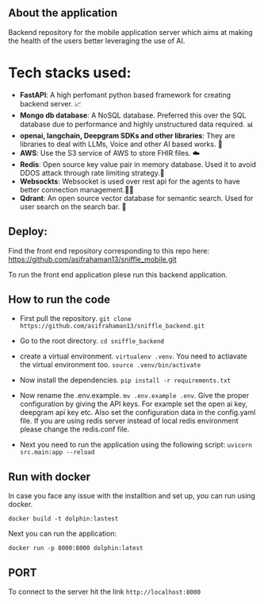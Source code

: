 ## About the application

Backend repository for the mobile application server which aims at making the health of the users better leveraging the use of AI.

# Tech stacks used:
- **FastAPI**: A high perfomant python based framework for creating backend server. 📈
- **Mongo db database**: A NoSQL database. Preferred this over the SQL database due to performance and highly unstructured data required. 📊
- **openai, langchain, Deepgram SDKs and other libraries**: They are libraries to deal with LLMs, Voice and other AI based works. 🤖
- **AWS**: Use the S3 service of AWS to store FHIR files. ☁️
- **Redis**: Open source key value pair in memory database. Used it to avoid DDOS attack through rate limiting strategy.📝
- **Websockts**: Websocket is used over rest api for the agents to have better connection management.🤝🏻
- **Qdrant**: An open source vector database for semantic search. Used for user search on the search bar. 🎉


## Deploy:

Find the front end repository corresponding to this repo here: https://github.com/asifrahaman13/sniffle_mobile.git

To run the front end application plese run this backend application.

## How to run the code

- First pull the repository. `git clone https://github.com/asifrahaman13/sniffle_backend.git`

- Go to the root directory. `cd sniffle_backend`

- create a virtual environment. `virtualenv .venv`. You need to actiavate the virtual environment too. `source .venv/bin/activate`

- Now install the dependencies. `pip install -r requirements.txt`

- Now rename the .env.example. `mv .env.example .env`.  Give the proper configuration by giving the API keys. For example set the open ai key, deepgram api key etc. Also set the configuration data in the config.yaml file. If you are using redis server instead of local redis environment please change the redis.conf file.

- Next you need to run the application using the following script: `uvicorn src.main:app --reload`

## Run with docker

In case you face any issue with the installtion and set up, you can run using docker.

`docker build -t dolphin:lastest `

Next you can run the application:

`docker run -p 8000:8000 dolphin:latest`

## PORT

To connect to the server hit the link `http://localhost:8000`
